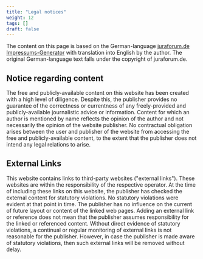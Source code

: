 ```yaml
---
title: "Legal notices"
weight: 12
tags: []
draft: false
---
```


The content on this page is based on the German-language [juraforum.de Impressums-Generator](https://www.juraforum.de/impressum-generator/) with translation into English by the author. The original German-language text falls under the copyright of juraforum.de.

<!--more-->

## Notice regarding content

The free and publicly-available content on this website has been created with a high level of diligence. Despite this, the publisher provides no guarantee of the correctness or currentness of any freely-provided and publicly-available journalistic advice or information. Content for which an author is mentioned by name reflects the opinion of the author and not necessarily the opinion of the website publisher. No contractual obligation arises between the user and publisher of the website from accessing the free and publicly-available content, to the extent that the publisher does not intend any legal relations to arise.

## External Links

This website contains links to third-party websites ("external links"). These websites are within the responsibility of the respective operator. At the time of including these links on this website, the publisher has checked the external content for statutory violations. No statutory violations were evident at that point in time. The publisher has no influence on the current of future layout or content of the linked web pages. Adding an external link or reference does not mean that the publisher assumes responsibility for the linked or referenced content. Without direct evidence of statutory violations, a continual or regular monitoring of external links is not reasonable for the publisher. However, in case the publisher is made aware of statutory violations, then such external links will be removed without delay.
